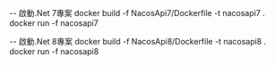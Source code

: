 -- 啟動.Net 7專案
docker build -f NacosApi7/Dockerfile -t nacosapi7 .
docker run -f nacosapi7

-- 啟動.Net 8專案
docker build -f NacosApi8/Dockerfile -t nacosapi8 .
docker run -f nacosapi8